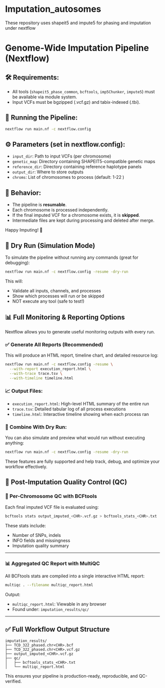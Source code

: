 # Imputation_autosomes
These repository uses shapeit5 and impute5 for phasing and imputation under nextflow 

# Genome-Wide Imputation Pipeline (Nextflow)

## 🛠 Requirements:
- All tools (`shapeit5_phase_common`, `bcftools`, `imp5Chunker`, `impute5`) must be available via module system.
- Input VCFs must be bgzipped (.vcf.gz) and tabix-indexed (.tbi).

## 🚀 Running the Pipeline:
```bash
nextflow run main.nf -c nextflow.config
```

## ⚙ Parameters (set in nextflow.config):
- `input_dir`: Path to input VCFs (per chromosome)
- `genetic_map`: Directory containing SHAPEIT5-compatible genetic maps
- `reference_dir`: Directory containing reference haplotype panels
- `output_dir`: Where to store outputs
- `chroms`: List of chromosomes to process (default: 1-22 )

## 🔁 Behavior:
- The pipeline is **resumable**.
- Each chromosome is processed independently.
- If the final imputed VCF for a chromosome exists, it is **skipped**.
- Intermediate files are kept during processing and deleted after merge.

Happy Imputing! 🧬


## 🧪 Dry Run (Simulation Mode)
To simulate the pipeline without running any commands (great for debugging):

```bash
nextflow run main.nf -c nextflow.config -resume -dry-run
```

This will:
- Validate all inputs, channels, and processes
- Show which processes will run or be skipped
- NOT execute any tool (safe to test!)



## 📊 Full Monitoring & Reporting Options

Nextflow allows you to generate useful monitoring outputs with every run.

### ✅ Generate All Reports (Recommended)
This will produce an HTML report, timeline chart, and detailed resource log:
```bash
nextflow run main.nf -c nextflow.config -resume \
  --with-report execution_report.html \
  --with-trace trace.tsv \
  --with-timeline timeline.html
```

### 📈 Output Files:
- `execution_report.html`: High-level HTML summary of the entire run
- `trace.tsv`: Detailed tabular log of all process executions
- `timeline.html`: Interactive timeline showing when each process ran

### 🔁 Combine With Dry Run:
You can also simulate and preview what would run without executing anything:
```bash
nextflow run main.nf -c nextflow.config -resume -dry-run
```

These features are fully supported and help track, debug, and optimize your workflow effectively.


## 🧬 Post-Imputation Quality Control (QC)

### 🔎 Per-Chromosome QC with BCFtools
Each final imputed VCF file is evaluated using:
```bash
bcftools stats output_imputed_<CHR>.vcf.gz > bcftools_stats_<CHR>.txt
```

These stats include:
- Number of SNPs, indels
- INFO fields and missingness
- Imputation quality summary

---

### 📊 Aggregated QC Report with MultiQC
All BCFtools stats are compiled into a single interactive HTML report:
```bash
multiqc . --filename multiqc_report.html
```

Output:
- `multiqc_report.html`: Viewable in any browser
- Found under: `imputation_results/qc/`

---

## ✅ Full Workflow Output Structure

```
imputation_results/
├── TCD_322_phased.chr<CHR>.bcf
├── TCD_322_phased.chr<CHR>.vcf.gz
├── output_imputed_<CHR>.vcf.gz
├── qc/
│   ├── bcftools_stats_<CHR>.txt
│   └── multiqc_report.html
```

This ensures your pipeline is production-ready, reproducible, and QC-verified.
